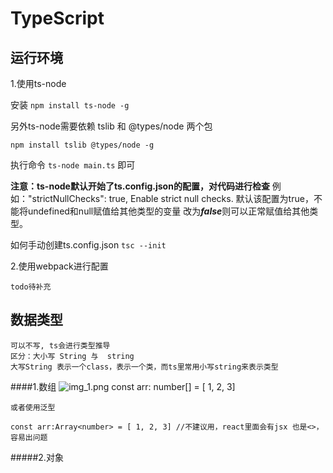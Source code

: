 # TypeScript

## 运行环境

1.使用ts-node

安装
```npm install ts-node -g```

另外ts-node需要依赖 tslib 和 @types/node 两个包

```npm install tslib @types/node -g```

执行命令 ```ts-node main.ts``` 即可

**注意：ts-node默认开始了ts.config.json的配置，对代码进行检查**
例如："strictNullChecks": true,      Enable strict null checks.
默认该配置为true，不能将undefined和null赋值给其他类型的变量
改为***false***则可以正常赋值给其他类型。

如何手动创建ts.config.json
```tsc --init```

2.使用webpack进行配置
        
    todo待补充


## 数据类型
    
    可以不写, ts会进行类型推导
    区分：大小写 String 与  string 
    大写String 表示一个class，表示一个类，而ts里常用小写string来表示类型

####1.数组
    ![img_1.png](img_1.png)
    const arr: number[] = [ 1, 2, 3]

    或者使用泛型

    const arr:Array<number> = [ 1, 2, 3] //不建议用，react里面会有jsx 也是<>，容易出问题
    
#####2.对象
